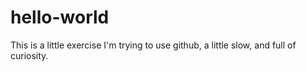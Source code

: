 # hello-world
This is a little exercise
I'm trying to use github, a little slow, and full of curiosity. 
